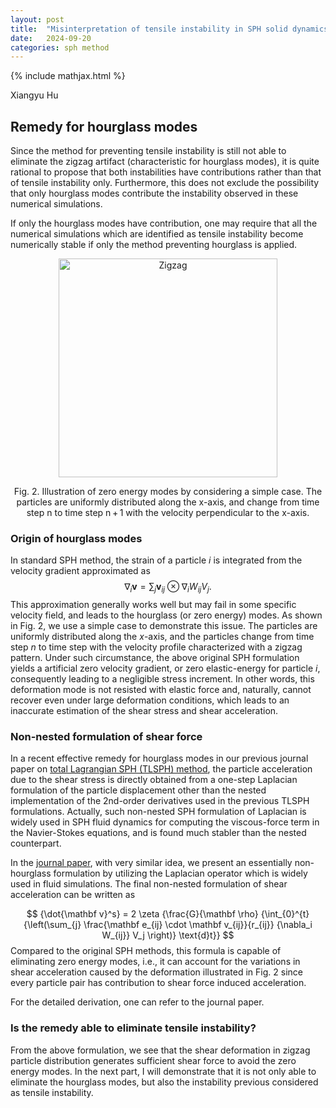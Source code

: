 ```yaml
---
layout: post
title:  "Misinterpretation of tensile instability in SPH solid dynamics (Part 2)"
date:   2024-09-20
categories: sph method
---
```

<head> {% include mathjax.html %} </head>

Xiangyu Hu

## Remedy for hourglass modes

Since the method for preventing tensile instability is still not able to eliminate the zigzag artifact (characteristic for hourglass modes),
it is quite rational to propose that both instabilities have contributions rather than that of tensile instability only.
Furthermore, this does not exclude the possibility that only hourglass modes contribute
the instability observed in these numerical simulations.

If only the hourglass modes have contribution, one may require that
all the numerical simulations which are identified as tensile instability
become numerically stable if only the method preventing hourglass is applied.

<p align="center"><img src="{{site.baseurl}}/assets/img/zigzag.jpg" alt="Zigzag" height="350"/>
<center>Fig. 2. Illustration of zero energy modes by considering a simple case.
The particles are uniformly distributed along the x-axis,
and change from time step n to time step n + 1
with the velocity perpendicular to the x-axis.</center> </p>

### Origin of hourglass modes

In standard SPH method,
the strain of a particle $i$ is integrated from the velocity gradient approximated as
$$
{\nabla_i \mathbf v}=\sum_{j} \mathbf v_{ij} \otimes {\nabla_i W_{ij}} V_j.
$$
This approximation generally works well but may fail in some specific velocity field,
and leads to the hourglass (or zero energy) modes.
As shown in Fig. 2, we use a simple case to demonstrate this issue.
The particles are uniformly distributed along the $x$-axis,
and the particles change from time step $n$ to time step with the velocity
profile characterized with a zigzag pattern.
Under such circumstance, the above original SPH formulation yields
a artificial zero velocity gradient, or zero elastic-energy for particle $i$,
consequently leading to a negligible stress increment.
In other words, this deformation mode is not resisted with elastic force and,
naturally, cannot recover even under large deformation conditions,
which leads to an inaccurate estimation of the shear stress and shear acceleration.

### Non-nested formulation of shear force

In a recent effective remedy for hourglass modes in our previous journal paper on
[total Lagrangian SPH (TLSPH) method](https://doi.org/10.1016/j.cma.2019.01.042),
the particle acceleration due to the shear stress is directly obtained from
a one-step Laplacian formulation of the particle displacement other than the nested
implementation of the 2nd-order derivatives used in the previous TLSPH formulations.
Actually, such non-nested SPH formulation of Laplacian is widely used in SPH fluid dynamics
for computing the viscous-force term in the Navier-Stokes equations,
and is found much stabler than the nested counterpart.

In the [journal paper](https://doi.org/10.1016/j.jcp.2024.113072),
with very similar idea,
we present an essentially non-hourglass formulation by utilizing
the Laplacian operator which is widely used in fluid simulations.
The final non-nested formulation of shear acceleration can be written as

$$
    {\dot{\mathbf v}^s} = 2 \zeta {\frac{G}{\mathbf \rho} {\int_{0}^{t} {\left(\sum_{j} \frac{\mathbf e_{ij} \cdot \mathbf v_{ij}}{r_{ij}} {\nabla_i W_{ij}} V_j \right)}  \text{d}t}}
$$
Compared to the original SPH methods,
this formula is capable of eliminating zero energy modes,
i.e., it can account for the variations in shear acceleration caused by
the deformation illustrated in Fig. 2
since every particle pair has contribution to shear force induced acceleration.

For the detailed derivation, one can refer to the journal paper.

### Is the remedy able to eliminate tensile instability?  

From the above formulation,
we see that the shear deformation in zigzag particle distribution
generates sufficient shear force to avoid the zero energy modes.
In the next part, I will demonstrate that it is not only able to eliminate
the hourglass modes, but also the instability previous considered as tensile instability.

<script src="https://giscus.app/client.js"
        data-repo="Xiangyu-Hu/SPHinXsys"
        data-repo-id="MDEwOlJlcG9zaXRvcnkxODkwNzAxNDA="
        data-category="Announcements"
        data-category-id="DIC_kwDOC0T7PM4CPNAR"
        data-mapping="pathname"
        data-strict="0"
        data-reactions-enabled="1"
        data-emit-metadata="0"
        data-input-position="bottom"
        data-theme="light"
        data-lang="en"
        crossorigin="anonymous"
        async>
</script>
